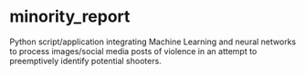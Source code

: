 # minority_report
Python script/application integrating Machine Learning and neural networks to process images/social media posts of violence in an attempt to preemptively identify potential shooters. 
